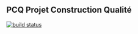 ## PCQ Projet Construction Qualité

[![build status](https://gitlab.com/digipolitan/lafarge/api/badges/master/build.svg)](https://gitlab.com/digipolitan/lafarge/api/commits/master)
